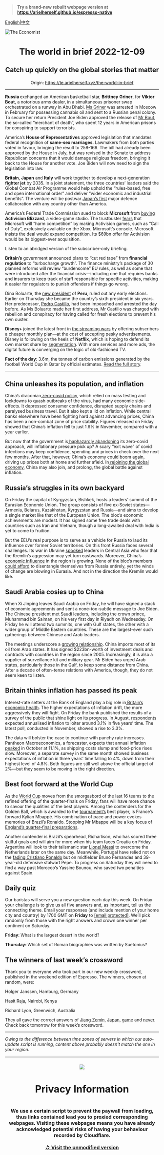 > **Try a brand-new rebuilt webpage version at https://arielherself.github.io/espresso-native**

[English](https://github.com/arielherself/espresso/blob/main/README.md)|[中文](https://github-com.translate.goog/arielherself/espresso/blob/main/README.md?_x_tr_sl=en&_x_tr_tl=zh-CN&_x_tr_hl=zh-CN&_x_tr_pto=wapp)



![The Economist](menubar.png)

# <p align="center">The world in brief 2022-12-09</p>

## <p align="center">Catch up quickly on the global stories that matter</p>

<p align="center">Origin: <a href="https://te.arielherself.xyz/the-world-in-brief">https://te.arielherself.xyz/the-world-in-brief</a><hr>

<strong>Russia </strong>exchanged an American basketball star, <strong>Brittney</strong> <strong>Griner</strong>, for <strong>Viktor Bout</strong>, a notorious arms dealer, in a simultaneous prisoner swap orchestrated on a runway in Abu Dhabi. [Ms Griner](https://te.arielherself.xyz/the-economist-explains/2022/08/05/how-do-prisoner-swaps-work) was arrested in Moscow in February for possessing cannabis oil and sent to a Russian penal colony. To secure her return President Joe Biden approved the release of [Mr Bout](https://te.arielherself.xyz/the-economist-explains/2022/12/08/who-is-viktor-bout), the so-called “merchant of death”, who spent 12 years in American prisons for conspiring to support terrorists.

America’s <strong>House of Representatives</strong> approved legislation that mandates federal recognition of <strong>same-sex marriages</strong>. Lawmakers from both parties voted in favour, bringing the result to 258-169. The bill had already been approved by the House in July, but was revised in the Senate to address Republican concerns that it would damage religious freedom, bringing it back to the House for another vote. Joe Biden will now need to sign the legislation into law.

<strong>Britain</strong>, <strong>Japan</strong> and <strong>Italy</strong> will work together to develop a next-generation <strong>fighter jet</strong> by 2035. In a joint statement, the three countries’ leaders said the Global Combat Air Programme would help uphold the “rules-based, free and open international order” and deliver “wider economic and industrial benefits”. The venture will be postwar [Japan’s first](https://te.arielherself.xyz/asia/2022/09/13/war-in-ukraine-has-bolstered-japans-support-for-a-stronger-army) major defence collaboration with any country other than America.

America’s Federal Trade Commission sued to block <strong>Microsoft </strong>from [buying](https://te.arielherself.xyz/business/2022/11/29/microsoft-activision-blizzard-and-the-future-of-gaming) <strong>Activision Blizzard</strong>, a video-game studio. The trustbuster [fears](https://te.arielherself.xyz/leaders/2022/12/01/trustbusters-should-let-microsoft-buy-activision-blizzard) that Microsoft will “harm competition” by making Activision games, such as “Call of Duty”, exclusively available on the Xbox, Microsoft’s console. Microsoft insists the deal would expand competition. Its $69bn offer for Activision would be its biggest-ever acquisition.

Listen to an abridged version of the subscriber-only briefing.

<strong>Britain’s</strong> government announced plans to “cut red tape” from <strong>financial regulation</strong> to “turbocharge growth”. The finance ministry’s package of 30 planned reforms will review “burdensome” EU rules, as well as some that were introduced after the financial crisis—including one that requires banks and insurers to keep track of staff responsible for specific activities, making it easier for regulators to punish offenders if things go wrong.

Dina Boluarte, the [new president](https://te.arielherself.xyz/the-americas/2022/12/07/after-a-bungled-coup-attempt-perus-president-falls) of <strong>Peru</strong>, ruled out any early elections. Earlier on Thursday she became the country’s sixth president in six years. Her predecessor, [Pedro Castillo](https://te.arielherself.xyz/the-americas/2022/09/29/peru-has-an-incompetent-president-and-a-discredited-congress), had been impeached and arrested the day before. As Ms Boluarte made her first address, Mr Castillo was charged with rebellion and conspiracy for having called for fresh elections to prevent his own ouster.

<strong>Disney+ </strong>joined the latest front in [the streaming wars](https://te.arielherself.xyz/business/disney-netflix-apple-is-anyone-winning-the-streaming-wars/21807591) by offering subscribers a cheaper monthly plan—at the cost of accepting pesky advertisements. Disney is following on the heels of <strong>Netflix</strong>, which is hoping to defend its own market share by [segmentation](https://te.arielherself.xyz/business/netflix-sheds-subscribers-and-170bn-in-market-value/21808847). With more services and more ads, the digital future is converging on the logic of old-fashioned TV.

<strong>Fact of the day: </strong>3.6m, the tonnes of carbon emissions generated by the football World Cup in Qatar by official estimates. [Read the full story](https://te.arielherself.xyz/graphic-detail/2022/12/01/qatars-world-cup-will-emit-more-co2-than-any-recent-sporting-event).

----------

## China unleashes its population, and inflation

China’s draconian[ zero-covid policy](https://te.arielherself.xyz/china/2022/12/06/china-is-dismantling-its-zero-covid-machine), which relied on mass testing and lockdowns to quash outbreaks of the virus, had many economic side-effects. It depressed consumer confidence, disrupted supply chains and paralysed business travel. But it also kept a lid on inflation. While central banks elsewhere have been fighting hard against advancing prices, China has been a non-combat zone of price stability. Figures released on Friday showed that China’s inflation fell to just 1.6% in November, compared with a year earlier.

But now that the government is[ haphazardly abandoning](https://te.arielherself.xyz/leaders/2022/12/07/china-is-loosening-its-covid-restrictions-at-great-risk) its zero-covid approach, will inflationary pressure pick up? A scary “exit wave” of covid infections may keep confidence, spending and prices in check over the next few months. After that, however, China’s economy could boom again, driving up prices both at home and further afield. In[ rejoining the global economy](https://te.arielherself.xyz/podcasts/2022/12/07/what-happens-when-china-reopens), China may also join, and prolong, the global battle against inflation.

## Russia’s struggles in its own backyard

On Friday the capital of Kyrgyzstan, Bishkek, hosts a leaders’ summit of the Eurasian Economic Union. The group consists of five ex-Soviet states—Armenia, Belarus, Kazakhstan, Kyrgyzstan and Russia—and aims to develop a single market like that of the European Union. The bloc’s economic achievements are modest. It has signed some free trade deals with countries such as Iran and Vietnam, though a long-awaited deal with India is yet to come to fruition.

But the EEU’s real purpose is to serve as a vehicle for Russia to laud its influence over former Soviet territories. On this front Russia faces several challenges. Its war in Ukraine [spooked](https://te.arielherself.xyz/asia/2022/10/20/central-asian-countries-are-subtly-distancing-themselves-from-russia) leaders in Central Asia who fear that the Kremlin’s aggression may yet turn eastwards. Moreover, China’s [economic influence](https://te.arielherself.xyz/asia/2022/09/06/two-new-railway-lines-could-transform-central-asia) in the region is growing. None of the bloc’s members [could afford](https://te.arielherself.xyz/asia/2022/06/23/central-asian-governments-fret-over-shrinking-remittances-from-russia) to disentangle themselves from Russia entirely, yet the winds of change are blowing in Eurasia. And not in the direction the Kremlin would like.

## Saudi Arabia cosies up to China

When Xi Jinping leaves Saudi Arabia on Friday, he will have signed a stack of economic agreements and sent a none-too-subtle message to Joe Biden. The Chinese president met Saudi leaders, including the crown prince, Muhammad bin Salman, on his very first day in Riyadh on Wednesday. On Friday he will attend two summits, one with Gulf states, the other with a wider group of Middle Eastern countries. These are the largest-ever such gatherings between Chinese and Arab leaders.

The meetings underscore a [growing relationship](https://te.arielherself.xyz/middle-east-and-africa/2022/12/07/the-gulf-looks-to-china). China imports most of its oil from Arab states. It has signed $223bn-worth of investment deals and contracts with countries in the region since 2005. Increasingly, it is also a supplier of surveillance kit and military gear. Mr Biden has urged Arab states, particularly those in the Gulf, to keep some distance from China. After a decade of often-tense relations with America, though, they do not seem keen to listen.

## Britain thinks inflation has passed its peak

Interest-rate setters at the Bank of England play a big role in[ Britain’s economic health](https://te.arielherself.xyz/britain/2022/11/24/britains-economic-outlook-is-very-gloomy). The higher expectations of inflation drift, the more aggressively they will fight. On Friday the bank published the results of a survey of the public that shine light on its progress. In August, respondents expected annualised inflation to loiter around 3.1% in five years’ time. The latest poll, conducted in November, showed a rise to 3.3%.

The data will bolster the case to continue with punchy rate increases. Pantheon Macroeconomics, a forecaster, expects that annual inflation[ peaked](https://te.arielherself.xyz/graphic-detail/2022/08/17/british-inflation-hits-double-digits) in October at 11.1%, as shipping costs slump and food-price rises slow. Moreover, a separate survey in the same month showed business expectations of inflation in three years’ time falling to 4%, down from their highest level of 4.8%. Both figures are still well above the official target of 2%—but they seem to be moving in the right direction.

## Best foot forward at the World Cup

As the [World Cup](https://te.arielherself.xyz/international/2022/11/17/the-qatar-world-cup-shows-how-football-is-changing) moves from the smorgasbord of the last 16 teams to the refined offering of the quarter-finals on Friday, fans will have more chance to savour the qualities of the best players. Among the contenders for the Golden Ball, which is awarded to the [tournament’s](https://te.arielherself.xyz/culture/2022/12/02/why-the-world-cups-first-stage-has-been-surprisingly-even) best player, is France’s forward Kylian Mbappé. His combination of pace and power evokes memories of Brazil’s Ronaldo. Stopping Mr Mbappe will be a key focus of [England’s quarter-final preparations](https://te.arielherself.xyz/graphic-detail/2022/12/01/the-world-cups-group-stage-bodes-well-for-morocco-and-england).

Another contender is Brazil’s spearhead, Richarlison, who has scored three skilful goals and will aim for more when his team faces Croatia on Friday. Argentina will look to their talismanic star [Lionel Messi](https://te.arielherself.xyz/graphic-detail/2021/08/14/by-the-numbers-lionel-messi-is-european-footballs-best-scorer-ever) to overcome the Netherlands later on the same day. Meanwhile, Portugal have relied not on the [fading Cristiano Ronaldo](https://te.arielherself.xyz/culture/2022/11/17/lionel-messi-and-cristiano-ronaldo-have-forged-modern-football) but on midfielder Bruno Fernandes and 39-year-old defensive stalwart Pepe. To progress on Saturday they will need to find a way past Morocco’s Yassine Bounou, who saved two penalties against Spain.

## Daily quiz

Our baristas will serve you a new question each day this week. On Friday your challenge is to give us all five answers and, as important, tell us the connecting theme. Email your responses (and include mention of your home city and country) by 1700 GMT on <strong>Friday</strong> to [<span class="__cf_email__" data-cfemail="de8fabb7a49badaeacbbadadb19ebbbdb1b0b1b3b7adaaf0bdb1b3">[email&#160;protected]</span>](https://mail.google.com/mail/?view=cm&amp;fs=1&amp;tf=1&amp;to=QuizEspresso@te.arielherself.xyz). We’ll pick randomly from those with the right answers and crown one winner per continent on Saturday.

<strong>Friday: </strong>What is the largest desert in the world?

<strong>Thursday: </strong>Which set of Roman biographies was written by Suetonius?

## The winners of last week’s crossword

Thank you to everyone who took part in our new weekly crossword, published in the weekend edition of Espresso. The winners, chosen at random, were: 

Holger Janssen, Hamburg, Germany

Hasit Raja, Nairobi, Kenya

Richard Lyon, Greenwich, Australia

They all gave the correct answers of [Jiang Zemin](https://te.arielherself.xyz/obituary/2022/11/30/jiang-zemin-oversaw-a-wave-of-economic-change-but-not-much-political-reform), [Japan](https://te.arielherself.xyz/asia/2022/12/01/americas-asian-allies-dislike-its-tech-war-on-china), [game](https://te.arielherself.xyz/business/2022/11/29/microsoft-activision-blizzard-and-the-future-of-gaming) and [never](https://te.arielherself.xyz/britain/2022/12/01/the-elizabethan-era-is-not-yet-at-an-end). Check back tomorrow for this week’s crossword.

----------

*Owing to the difference between time zones of servers in which our auto-update script is running, content above probably doesn't match the one in your region.*

|<br><div align="center"><img src="unlock.png" /><h1>Privacy Information</h1></div></br>We use a certain script to prevent the paywall from loading, thus links contained lead you to proxied corresponding webpages. Visiting these webpages means you have already acknowledged potential risks of having your behaviour recorded by Cloudflare.<br><br>[&#x21BA; Visit the unmodified version](README.raw.md)<br><br>|
|-----|
